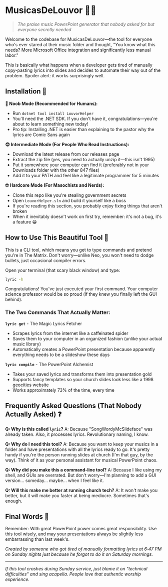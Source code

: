 # MusicasDeLouvor 🎵✨

> *The praise music PowerPoint generator that nobody asked for but everyone secretly needed*

Welcome to the codebase for MusicasDeLouvor—the tool for everyone who's ever stared at their music folder and thought, "You know what this needs? More Microsoft Office integration and significantly less manual labor."

This is basically what happens when a developer gets tired of manually copy-pasting lyrics into slides and decides to automate their way out of the problem. Spoiler alert: it works surprisingly well.

## Installation 💾

**🐣 Noob Mode (Recommended for Humans):**
- Run `dotnet tool install LouvorHelper`
- You'll need the .NET SDK. If you don't have it, congratulations—you're about to learn something new today!
- Pro tip: Installing .NET is easier than explaining to the pastor why the lyrics are Comic Sans again

**😎 Intermediate Mode (For People Who Read Instructions):**
- Download the latest release from our releases page
- Extract the zip file (yes, you need to actually unzip it—this isn't 1995)
- Put it somewhere your computer can find it (preferably not in your Downloads folder with the other 847 files)
- Add it to your PATH and feel like a legitimate programmer for 5 minutes

**🤓 Hardcore Mode (For Masochists and Nerds):**
- Clone this repo like you're stealing government secrets
- Open `LouvorHelper.sln` and build it yourself like a boss
- If you're reading this section, you probably enjoy fixing things that aren't broken
- When it inevitably doesn't work on first try, remember: it's not a bug, it's a feature 😁

## How to Use This Beautiful Tool 🔨

This is a CLI tool, which means you get to type commands and pretend you're in The Matrix. Don't worry—unlike Neo, you won't need to dodge bullets, just occasional compiler errors.

Open your terminal (that scary black window) and type:

```bash
lyric -h
```

Congratulations! You've just executed your first command. Your computer science professor would be so proud (if they knew you finally left the GUI behind).

### The Two Commands That Actually Matter:

**`lyric get`** - The Magic Lyrics Fetcher
- Scrapes lyrics from the internet like a caffeinated spider
- Saves them to your computer in an organized fashion (unlike your actual music library)
- Automatically creates a PowerPoint presentation because apparently everything needs to be a slideshow these days

**`lyric compile`** - The PowerPoint Alchemist
- Takes your saved lyrics and transforms them into presentation gold
- Supports fancy templates so your church slides look less like a 1998 geocities website
- Works approximately 73% of the time, every time

## Frequently Asked Questions (That Nobody Actually Asked) ❓

**Q: Why is this called `lyric`?**
A: Because "SongWordyMcSlideface" was already taken. Also, it processes lyrics. Revolutionary naming, I know.

**Q: Why do I need this tool?**
A: Because you want to keep your musics in a folder and have presentations with all the lyrics ready to go. It's pretty handy if you're the person running slides at church (I'm that guy, by the way). Think of it as your personal assistant for musical PowerPoint chaos.

**Q: Why did you make this a command-line tool?**
A: Because I like using my shell, and GUIs are overrated. But don't worry—I'm planning to add a GUI version... someday... maybe... when I feel like it.

**Q: Will this make me better at running church tech?**
A: It won't make you better, but it will make you faster at being mediocre. Sometimes that's enough.

## Final Words 🙏

Remember: With great PowerPoint power comes great responsibility. Use this tool wisely, and may your presentations always be slightly less embarrassing than last week's.

*Created by someone who got tired of manually formatting lyrics at 6:47 PM on Sunday nights just because he forgot to do it on Saturday mornings.*

---

*If this tool crashes during Sunday service, just blame it on "technical difficulties" and sing acapella. People love that authentic worship experience.*
